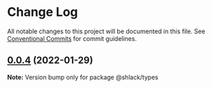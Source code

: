 # Change Log

All notable changes to this project will be documented in this file.
See [Conventional Commits](https://conventionalcommits.org) for commit guidelines.

## [0.0.4](https://github.com/IgorGorbov/learning-monorepos-/compare/@shlack/types@0.0.3...@shlack/types@0.0.4) (2022-01-29)

**Note:** Version bump only for package @shlack/types
